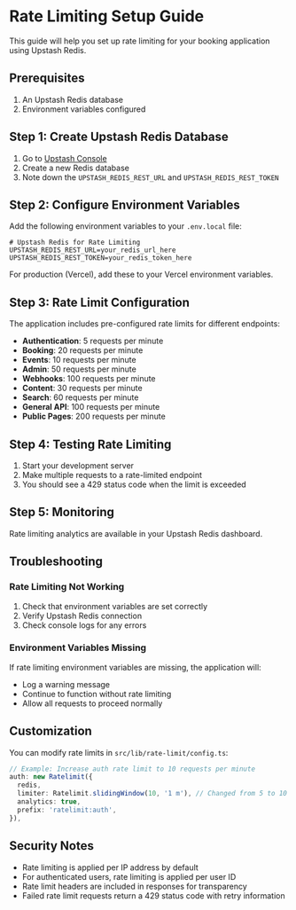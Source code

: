 # Rate Limiting Setup Guide

This guide will help you set up rate limiting for your booking application using Upstash Redis.

## Prerequisites

1. An Upstash Redis database
2. Environment variables configured

## Step 1: Create Upstash Redis Database

1. Go to [Upstash Console](https://console.upstash.com/)
2. Create a new Redis database
3. Note down the `UPSTASH_REDIS_REST_URL` and `UPSTASH_REDIS_REST_TOKEN`

## Step 2: Configure Environment Variables

Add the following environment variables to your `.env.local` file:

```env
# Upstash Redis for Rate Limiting
UPSTASH_REDIS_REST_URL=your_redis_url_here
UPSTASH_REDIS_REST_TOKEN=your_redis_token_here
```

For production (Vercel), add these to your Vercel environment variables.

## Step 3: Rate Limit Configuration

The application includes pre-configured rate limits for different endpoints:

- **Authentication**: 5 requests per minute
- **Booking**: 20 requests per minute
- **Events**: 10 requests per minute
- **Admin**: 50 requests per minute
- **Webhooks**: 100 requests per minute
- **Content**: 30 requests per minute
- **Search**: 60 requests per minute
- **General API**: 100 requests per minute
- **Public Pages**: 200 requests per minute

## Step 4: Testing Rate Limiting

1. Start your development server
2. Make multiple requests to a rate-limited endpoint
3. You should see a 429 status code when the limit is exceeded

## Step 5: Monitoring

Rate limiting analytics are available in your Upstash Redis dashboard.

## Troubleshooting

### Rate Limiting Not Working

1. Check that environment variables are set correctly
2. Verify Upstash Redis connection
3. Check console logs for any errors

### Environment Variables Missing

If rate limiting environment variables are missing, the application will:
- Log a warning message
- Continue to function without rate limiting
- Allow all requests to proceed normally

## Customization

You can modify rate limits in `src/lib/rate-limit/config.ts`:

```typescript
// Example: Increase auth rate limit to 10 requests per minute
auth: new Ratelimit({
  redis,
  limiter: Ratelimit.slidingWindow(10, '1 m'), // Changed from 5 to 10
  analytics: true,
  prefix: 'ratelimit:auth',
}),
```

## Security Notes

- Rate limiting is applied per IP address by default
- For authenticated users, rate limiting is applied per user ID
- Rate limit headers are included in responses for transparency
- Failed rate limit requests return a 429 status code with retry information
